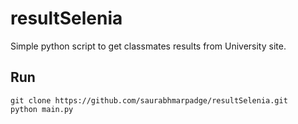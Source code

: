 # resultSelenia
Simple python script to get classmates results from University site.

## Run

```
git clone https://github.com/saurabhmarpadge/resultSelenia.git
python main.py
```

